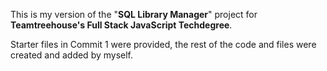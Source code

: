 This is my version of the "**SQL Library Manager**" project for **Teamtreehouse's Full Stack JavaScript Techdegree**.

Starter files in Commit 1 were provided, the rest of the code and files were created and added by myself.
